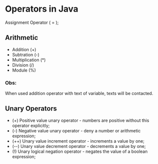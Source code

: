 # Operators in Java

Assignment Operator ( = );

## Arithmetic

* Addition (+) 
* Subtration (-) 
* Multiplication (*) 
* Division (/) 
* Module (%) 

### Obs:

When used addition operator with text of variable, texts will be contacted.

## Unary Operators

* (+) Positive value unary operator - numbers are positive without this operator explicitly;
* (-) Negative value unary operator - deny a number or arithmetic expression;
* (++) Unary value increment operator - increments a value by one;
* (--) Unary value decrement operator - decrements a value by one;
* (!) Unary logical negation operator - negates the value of a boolean expression;

